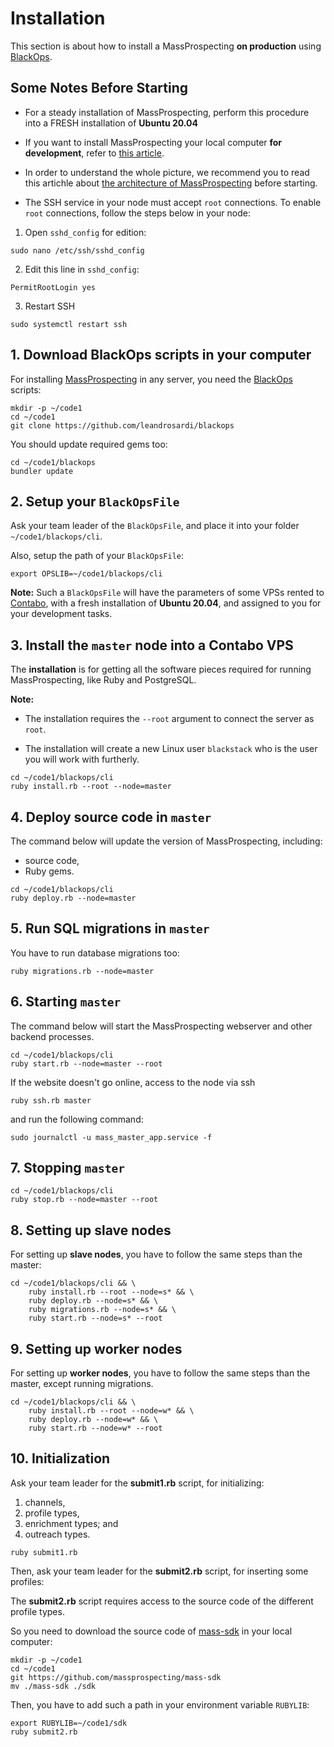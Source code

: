 # Installation

This section is about how to install a MassProspecting **on production** using [BlackOps](https://github.com/leandrosardi/blackops).

## Some Notes Before Starting

- For a steady installation of MassProspecting, perform this procedure into a FRESH installation of **Ubuntu 20.04**

- If you want to install MassProspecting your local computer **for development**, refer to [this article](./02a-installation-for-development.md).

- In order to understand the whole picture, we recommend you to read this artichle about [the architecture of MassProspecting](https://github.com/MassProspecting/docs/blob/main/internals/01-architecture.md) before starting.

- The SSH service in your node must accept `root` connections. 
To enable `root` connections, follow the steps below in your node:

1. Open `sshd_config` for edition:
```
sudo nano /etc/ssh/sshd_config
```

2. Edit this line in `sshd_config`:
```
PermitRootLogin yes
```

3. Restart SSH
```
sudo systemctl restart ssh
```

## 1. Download BlackOps scripts in your computer

For installing [MassProspecting](https://github.com/massprospecting) in any server, you need the [BlackOps](https://github.com/leandrosardi/blackops) scripts:

```
mkdir -p ~/code1
cd ~/code1
git clone https://github.com/leandrosardi/blackops
```

You should update required gems too:

```
cd ~/code1/blackops
bundler update
```

## 2. Setup your `BlackOpsFile`

Ask your team leader of the `BlackOpsFile`, and place it into your folder `~/code1/blackops/cli`.

Also, setup the path of your `BlackOpsFile`:

```
export OPSLIB=~/code1/blackops/cli
```

**Note:** Such a `BlackOpsFile` will have the parameters of some VPSs rented to [Contabo](https://contabo.com/), with a fresh installation of **Ubuntu 20.04**, and assigned to you for your development tasks.

## 3. Install the `master` node into a Contabo VPS

The **installation** is for getting all the software pieces required for running MassProspecting, like Ruby and PostgreSQL.

**Note:** 

- The installation requires the `--root` argument to connect the server as `root`. 

- The installation will create a new Linux user `blackstack` who is the user you will work with furtherly.

```
cd ~/code1/blackops/cli
ruby install.rb --root --node=master
```

## 4. Deploy source code in `master`

The command below will update the version of MassProspecting, including:

- source code,
- Ruby gems.

```
cd ~/code1/blackops/cli
ruby deploy.rb --node=master
```

## 5. Run SQL migrations in `master`

You have to run database migrations too:

```
ruby migrations.rb --node=master
```

## 6. Starting `master`

The command below will start the MassProspecting webserver and other backend processes.

```
cd ~/code1/blackops/cli
ruby start.rb --node=master --root
```

If the website doesn't go online, access to the node via ssh 

```
ruby ssh.rb master
```

and run the following command:

```
sudo journalctl -u mass_master_app.service -f
```

## 7. Stopping `master`

```
cd ~/code1/blackops/cli
ruby stop.rb --node=master --root
```

## 8. Setting up slave nodes

For setting up **slave nodes**, you have to follow the same steps than the master:

```
cd ~/code1/blackops/cli && \
	ruby install.rb --root --node=s* && \
	ruby deploy.rb --node=s* && \
	ruby migrations.rb --node=s* && \
	ruby start.rb --node=s* --root
```

## 9. Setting up worker nodes

For setting up **worker nodes**, you have to follow the same steps than the master, except running migrations.

```
cd ~/code1/blackops/cli && \
	ruby install.rb --root --node=w* && \
	ruby deploy.rb --node=w* && \
	ruby start.rb --node=w* --root
```

## 10. Initialization

Ask your team leader for the **submit1.rb** script, for initializing:

1. channels,
2. profile types,
3. enrichment types; and
4. outreach types.

```
ruby submit1.rb
```

Then, ask your team leader for the **submit2.rb** script, for inserting some profiles:

The **submit2.rb** script requires access to the source code of the different profile types. 

So you need to download the source code of [mass-sdk](https://github.com/massprospecting/mass-sdk) in your local computer:

```
mkdir -p ~/code1
cd ~/code1
git https://github.com/massprospecting/mass-sdk
mv ./mass-sdk ./sdk
```

Then, you have to add such a path in your environment variable `RUBYLIB`:

```
export RUBYLIB=~/code1/sdk
ruby submit2.rb
```


